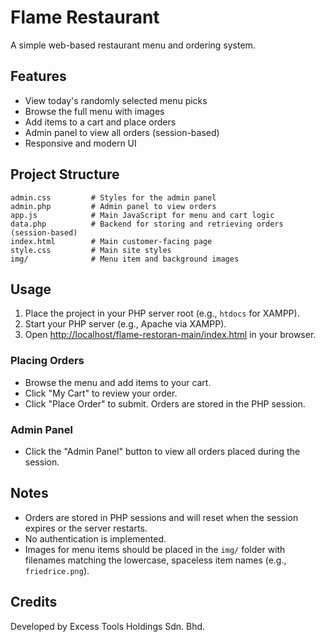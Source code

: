 # Flame Restaurant 

A simple web-based restaurant menu and ordering system.

## Features

- View today's randomly selected menu picks
- Browse the full menu with images
- Add items to a cart and place orders
- Admin panel to view all orders (session-based)
- Responsive and modern UI

## Project Structure

```
admin.css         # Styles for the admin panel
admin.php         # Admin panel to view orders
app.js            # Main JavaScript for menu and cart logic
data.php          # Backend for storing and retrieving orders (session-based)
index.html        # Main customer-facing page
style.css         # Main site styles
img/              # Menu item and background images
```

## Usage

1. Place the project in your PHP server root (e.g., `htdocs` for XAMPP).
2. Start your PHP server (e.g., Apache via XAMPP).
3. Open [http://localhost/flame-restoran-main/index.html](http://localhost/flame-restoran-main/index.html) in your browser.

### Placing Orders

- Browse the menu and add items to your cart.
- Click "My Cart" to review your order.
- Click "Place Order" to submit. Orders are stored in the PHP session.

### Admin Panel

- Click the "Admin Panel" button to view all orders placed during the session.

## Notes

- Orders are stored in PHP sessions and will reset when the session expires or the server restarts.
- No authentication is implemented.
- Images for menu items should be placed in the `img/` folder with filenames matching the lowercase, spaceless item names (e.g., `friedrice.png`).
## Credits

Developed by Excess Tools Holdings Sdn. Bhd.
